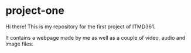 # project-one
Hi there! This is my repository for the first project of ITMD361.

It contains a webpage made by me as well as a couple of video, audio and image files.
